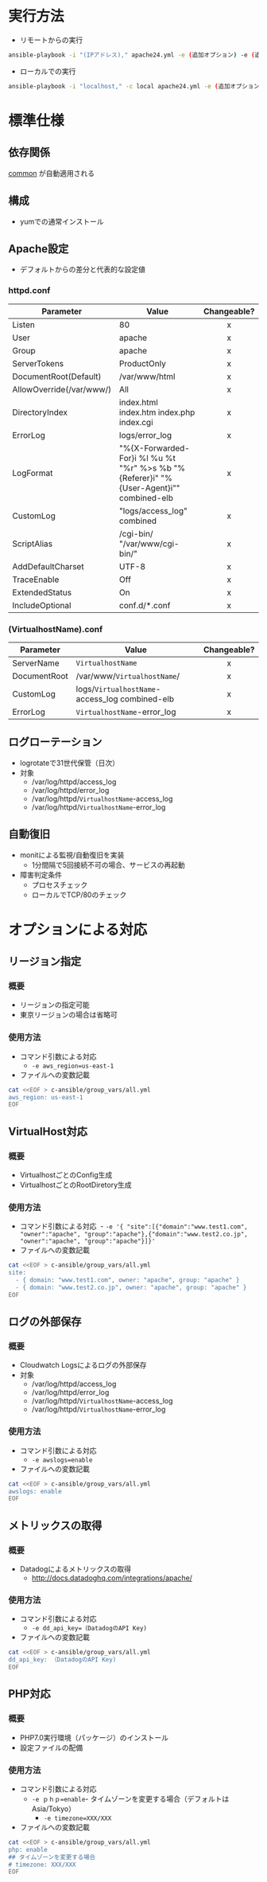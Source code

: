 # 実行方法
- リモートからの実行
```bash
ansible-playbook -i "(IPアドレス)," apache24.yml -e (追加オプション) -e (追加オプション)
```
- ローカルでの実行
```bash
ansible-playbook -i "localhost," -c local apache24.yml -e (追加オプション) -e (追加オプション)
```

# 標準仕様
## 依存関係
[common](https://github.com/cloudpack/c-ansible/tree/master/roles/common) が自動適用される

## 構成
- yumでの通常インストール

## Apache設定
- デフォルトからの差分と代表的な設定値
### httpd.conf
|Parameter|Value|Changeable?|
| ------- |-------|:-----:|
|Listen   |80     |x      |
|User     |apache |x      |
|Group    |apache |x      |
|ServerTokens|ProductOnly|x      |
|DocumentRoot(Default)|/var/www/html|x      |
|AllowOverride(/var/www/)|All|x      |
|DirectoryIndex|index.html index.htm index.php index.cgi|x      |
|ErrorLog|logs/error_log|x      |
|LogFormat|"%{X-Forwarded-For}i %l %u %t \"%r\" %>s %b \"%{Referer}i\" \"%{User-Agent}i\"" combined-elb|x      |
|CustomLog|"logs/access_log" combined|x      |
|ScriptAlias|/cgi-bin/ "/var/www/cgi-bin/"|x      |
|AddDefaultCharset|UTF-8|x      |
|TraceEnable|Off|x      |
|ExtendedStatus|On|x      |
|IncludeOptional|conf.d/*.conf|x      |

### (VirtualhostName).conf
|Parameter|Value|Changeable?|
| ------- |-------|:-----:|
|ServerName   |`VirtualhostName`                             |x      |
|DocumentRoot |/var/www/`VirtualhostName`/                   |x      |
|CustomLog    |logs/`VirtualhostName`-access_log combined-elb|x      |
|ErrorLog     |`VirtualhostName`-error_log                   |x      |

## ログローテーション
- logrotateで31世代保管（日次）
- 対象
  - /var/log/httpd/access_log
  - /var/log/httpd/error_log
  - /var/log/httpd/`VirtualhostName`-access_log
  - /var/log/httpd/`VirtualhostName`-error_log

## 自動復旧
- monitによる監視/自動復旧を実装
  - 1分間隔で5回接続不可の場合、サービスの再起動
- 障害判定条件
  - プロセスチェック
  - ローカルでTCP/80のチェック

# オプションによる対応
## リージョン指定
### 概要
- リージョンの指定可能
- 東京リージョンの場合は省略可

### 使用方法
- コマンド引数による対応
  - `-e aws_region=us-east-1`
- ファイルへの変数記載
```bash
cat <<EOF > c-ansible/group_vars/all.yml
aws_region: us-east-1
EOF
```

## VirtualHost対応
### 概要
- VirtualhostごとのConfig生成
- VirtualhostごとのRootDiretory生成

### 使用方法
- コマンド引数による対応
  - `-e '{ "site":[{"domain":"www.test1.com", "owner":"apache", "group":"apache"},{"domain":"www.test2.co.jp", "owner":"apache", "group":"apache"}]}'`
- ファイルへの変数記載
```bash
cat <<EOF > c-ansible/group_vars/all.yml
site:
  - { domain: "www.test1.com", owner: "apache", group: "apache" }
  - { domain: "www.test2.co.jp", owner: "apache", group: "apache" }
EOF
```

## ログの外部保存
### 概要
- Cloudwatch Logsによるログの外部保存
- 対象
  - /var/log/httpd/access_log
  - /var/log/httpd/error_log
  - /var/log/httpd/`VirtualhostName`-access_log
  - /var/log/httpd/`VirtualhostName`-error_log

### 使用方法
- コマンド引数による対応
  - `-e awslogs=enable`
- ファイルへの変数記載
```bash
cat <<EOF > c-ansible/group_vars/all.yml
awslogs: enable
EOF
```

## メトリックスの取得
### 概要
- Datadogによるメトリックスの取得
  - http://docs.datadoghq.com/integrations/apache/
  
### 使用方法
- コマンド引数による対応
  - `-e dd_api_key=（DatadogのAPI Key)`
- ファイルへの変数記載
```bash
cat <<EOF > c-ansible/group_vars/all.yml
dd_api_key: （DatadogのAPI Key)
EOF
```

## PHP対応
### 概要
- PHP7.0実行環境（パッケージ）のインストール
- 設定ファイルの配備

### 使用方法
- コマンド引数による対応
  - `-e ｐｈｐ=enable`- タイムゾーンを変更する場合（デフォルトはAsia/Tokyo）
    - `-e timezone=XXX/XXX`
- ファイルへの変数記載
```bash
cat <<EOF > c-ansible/group_vars/all.yml
php: enable
## タイムゾーンを変更する場合
# timezone: XXX/XXX
EOF
```



